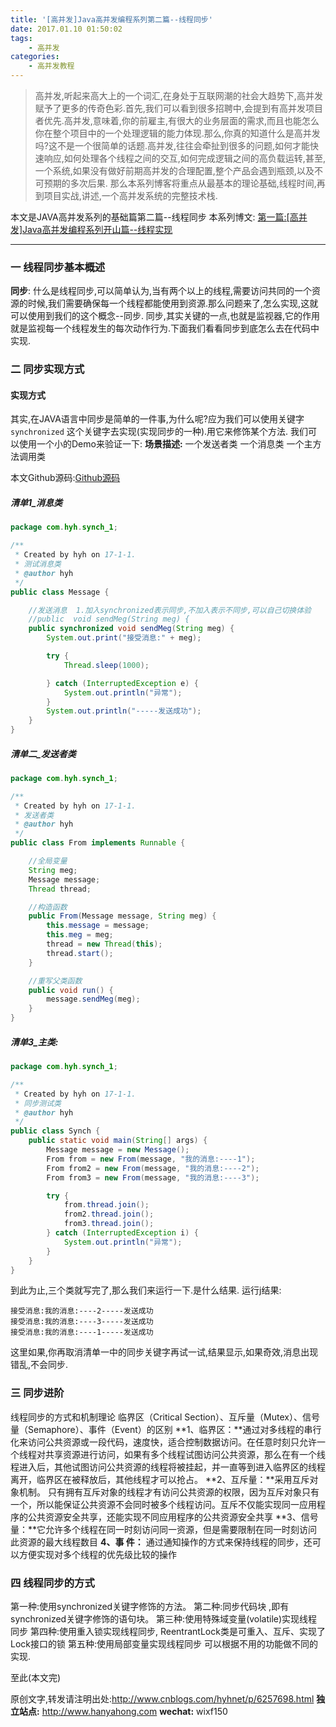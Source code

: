 ```yaml
---
title: '[高并发]Java高并发编程系列第二篇--线程同步'
date: 2017.01.10 01:50:02
tags:
	- 高并发
categories:
	- 高并发教程
---
```


>高并发,听起来高大上的一个词汇,在身处于互联网潮的社会大趋势下,高并发赋予了更多的传奇色彩.首先,我们可以看到很多招聘中,会提到有高并发项目者优先.高并发,意味着,你的前雇主,有很大的业务层面的需求,而且也能怎么你在整个项目中的一个处理逻辑的能力体现.那么,你真的知道什么是高并发吗?这不是一个很简单的话题.高并发,往往会牵扯到很多的问题,如何才能快速响应,如何处理各个线程之间的交互,如何完成逻辑之间的高负载运转,甚至,一个系统,如果没有做好前期高并发的合理配置,整个产品会遇到瓶颈,以及不可预期的多次后果.
那么本系列博客将重点从最基本的理论基础,线程时间,再到项目实战,讲述,一个高并发系统的完整技术栈.

<!--more-->
本文是JAVA高并发系列的基础篇第二篇--线程同步
本系列博文:
[第一篇:[高并发]Java高并发编程系列开山篇--线程实现](http://www.cnblogs.com/hyhnet/p/6250264.html)

----------

### 一 线程同步基本概述
**同步**: 什么是线程同步,可以简单认为,当有两个以上的线程,需要访问共同的一个资源的时候,我们需要确保每一个线程都能使用到资源.那么问题来了,怎么实现,这就可以使用到我们的这个概念--同步.
同步,其实关键的一点,也就是监视器,它的作用就是监视每一个线程发生的每次动作行为.下面我们看看同步到底怎么去在代码中实现.
### 二  同步实现方式
#### 	实现方式
其实,在JAVA语言中同步是简单的一件事,为什么呢?应为我们可以使用关键字`synchronized` 这个关键字去实现(实现同步的一种).用它来修饰某个方法.
我们可以使用一个小的Demo来验证一下:
**场景描述:**
一个发送者类
一个消息类
一个主方法调用类

本文Github源码:[Github源码](https://github.com/hanyahong/com-hanyahong-blog/tree/master/com-hanyahong-thread-1/src/main/java/com/hyh/synch_1)
##### 清单1_消息类
```java
package com.hyh.synch_1;

/**
 * Created by hyh on 17-1-1.
 * 测试消息类
 * @author hyh
 */
public class Message {

    //发送消息  1.加入synchronized表示同步,不加入表示不同步,可以自己切换体验
    //public  void sendMeg(String meg) {
    public synchronized void sendMeg(String meg) {
        System.out.print("接受消息:" + meg);

        try {
            Thread.sleep(1000);

        } catch (InterruptedException e) {
            System.out.println("异常");
        }
        System.out.println("-----发送成功");
    }
}
```

##### 清单二_发送者类
```java
package com.hyh.synch_1;

/**
 * Created by hyh on 17-1-1.
 * 发送者类
 * @author hyh
 */
public class From implements Runnable {

    //全局变量
    String meg;
    Message message;
    Thread thread;

    //构造函数
    public From(Message message, String meg) {
        this.message = message;
        this.meg = meg;
        thread = new Thread(this);
        thread.start();
    }

    //重写父类函数
    public void run() {
        message.sendMeg(meg);
    }
}
```
##### 清单3_主类:
```java
package com.hyh.synch_1;

/**
 * Created by hyh on 17-1-1.
 * 同步测试类
 * @author hyh
 */
public class Synch {
    public static void main(String[] args) {
        Message message = new Message();
        From from = new From(message, "我的消息:----1");
        From from2 = new From(message, "我的消息:----2");
        From from3 = new From(message, "我的消息:----3");

        try {
            from.thread.join();
            from2.thread.join();
            from3.thread.join();
        } catch (InterruptedException i) {
            System.out.println("异常");
        }
    }
}

```

到此为止,三个类就写完了,那么我们来运行一下.是什么结果.
运行j结果:

    
    接受消息:我的消息:----2-----发送成功
	接受消息:我的消息:----3-----发送成功
	接受消息:我的消息:----1-----发送成功

这里如果,你再取消清单一中的同步关键字再试一试,结果显示,如果奇效,消息出现错乱,不会同步.

### 三 同步进阶
线程同步的方式和机制理论
临界区（Critical Section）、互斥量（Mutex）、信号量（Semaphore）、事件（Event）的区别
**1、临界区：**通过对多线程的串行化来访问公共资源或一段代码，速度快，适合控制数据访问。在任意时刻只允许一个线程对共享资源进行访问，如果有多个线程试图访问公共资源，那么在有一个线程进入后，其他试图访问公共资源的线程将被挂起，并一直等到进入临界区的线程离开，临界区在被释放后，其他线程才可以抢占。
**2、互斥量：**采用互斥对象机制。 只有拥有互斥对象的线程才有访问公共资源的权限，因为互斥对象只有一个，所以能保证公共资源不会同时被多个线程访问。互斥不仅能实现同一应用程序的公共资源安全共享，还能实现不同应用程序的公共资源安全共享
**3、信号量：**它允许多个线程在同一时刻访问同一资源，但是需要限制在同一时刻访问此资源的最大线程数目
**4、事 件：** 通过通知操作的方式来保持线程的同步，还可以方便实现对多个线程的优先级比较的操作
### 四 线程同步的方式
第一种:使用synchronized关键字修饰的方法。
第二种:同步代码块 ,即有synchronized关键字修饰的语句块。
第三种:使用特殊域变量(volatile)实现线程同步
第四种:使用重入锁实现线程同步, ReentrantLock类是可重入、互斥、实现了Lock接口的锁
第五种:使用局部变量实现线程同步 
可以根据不用的功能做不同的实现.

至此(本文完)


原创文字,转发请注明出处:http://www.cnblogs.com/hyhnet/p/6257698.html
**独立站点:** http://www.hanyahong.com
**wechat:** wixf150

